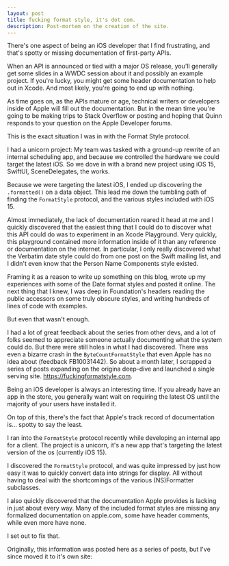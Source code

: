 ```yaml
---
layout: post
title: fucking format style, it's dot com.
description: Post-mortem on the creation of the site.
---
```


There's one aspect of being an iOS developer that I find frustrating, and that's spotty or missing documentation of first-party APIs.

When an API is announced or tied with a major OS release, you'll generally get some slides in a WWDC session about it and possibly an example project. If you're lucky, you might get some header documentation to help out in Xcode. And most likely, you're going to end up with nothing.

As time goes on, as the APIs mature or age, technical writers or developers inside of Apple will fill out the documentation. But in the mean time you're going to be making trips to Stack Overflow or posting and hoping that Quinn responds to your question on the Apple Developer forums.

This is the exact situation I was in with the Format Style protocol.

I had a unicorn project: My team was tasked with a ground-up rewrite of an internal scheduling app, and because we controlled the hardware we could target the latest iOS. So we dove in with a brand new project using iOS 15, SwiftUI, SceneDelegates, the works.

Because we were targeting the latest iOS, I ended up discovering the `.formatted()` on a data object. This lead me down the tumbling path of finding the `FormatStyle` protocol, and the various styles included with iOS 15.

Almost immediately, the lack of documentation reared it head at me and I quickly discovered that the easiest thing that I could do to discover what this API could do was to experiment in an Xcode Playground. Very quickly, this playground contained more information inside of it than any reference or documentation on the internet. In particular, I only really discovered what the Verbatim date style could do from one post on the Swift mailing list, and I didn't even know that the Person Name Components style existed.

Framing it as a reason to write up something on this blog, wrote up my experiences with some of the Date format styles and posted it online. The next thing that I knew, I was deep in Foundation's headers reading the public accessors on some truly obscure styles, and writing hundreds of lines of code with examples.

But even that wasn't enough.

I had a lot of great feedback about the series from other devs, and a lot of folks seemed to appreciate someone actually documenting what the system could do. But there were still holes in what I had discovered. There was even a bizarre crash in the `ByteCountFormatStyle` that even Apple has no idea about (feedback FB10031442). So about a month later, I scrapped a series of posts expanding on the origina deep-dive and launched a single serving site. https://fuckingformatstyle.com.





Being an iOS developer is always an interesting time. If you already have an app in the store, you generally want wait on requiring the latest OS until the majority of your users have installed it.

On top of this, there's the fact that Apple's track record of documentation is… spotty to say the least.




I ran into the `FormatStyle` protocol recently while developing an internal app for a client. The project is a unicorn, it's a new app that's targeting the latest version of the os (currently iOS 15).

I discovered the `FormatStyle` protocol, and was quite impressed by just how easy it was to quickly convert data into strings for display. All without having to deal with the shortcomings of the various (NS)Formatter subclasses.

I also quickly discovered that the documentation Apple provides is lacking in just about every way. Many of the included format styles are missing any formalized documentation on apple.com, some have header comments, while even more have none.

I set out to fix that.

Originally, this information was posted here as a series of posts, but I've since moved it to it's own site:
